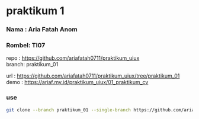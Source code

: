 # praktikum 1
### Nama  : Aria Fatah Anom
### Rombel: TI07

repo  : https://github.com/ariafatah0711/praktikum_uiux \
branch: praktikum_01

url   : https://github.com/ariafatah0711/praktikum_uiux/tree/praktikum_01 \
demo  : https://ariaf.my.id/praktikum_uiux/01_praktikum_cv

### use
```bash
git clone --branch praktikum_01 --single-branch https://github.com/ariafatah0711/praktikum_uiux.git praktikum_01_aria
```
